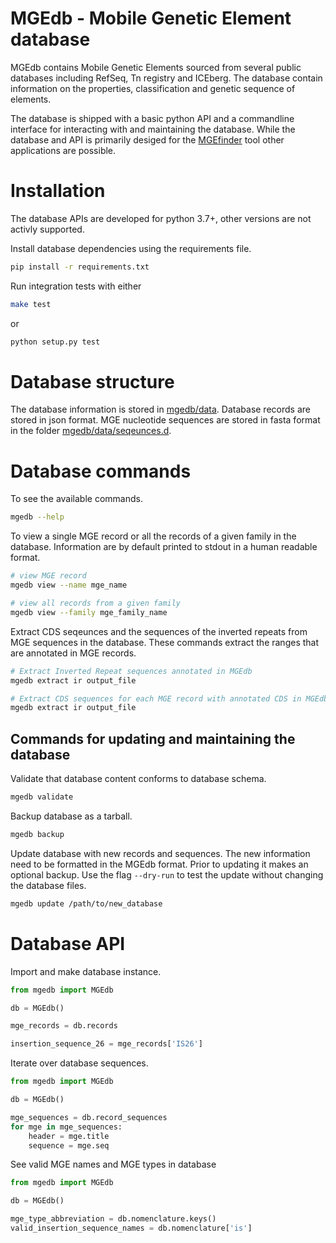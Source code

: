 # MGEdb - Mobile Genetic Element database

MGEdb contains Mobile Genetic Elements sourced from several public databases
including RefSeq, Tn registry and ICEberg. The database contain information on
the properties, classification and genetic sequence of elements.

The database is shipped with a basic python API and a commandline interface for
interacting with and maintaining the database. While the database and API is
primarily desiged for the
[MGEfinder](https://bitbucket.org/mhkj/mgefinder/src/master/) tool other
applications are possible.

# Installation

The database APIs are developed for python 3.7+, other versions are not
activly supported.

Install database dependencies using the requirements file.

```bash
pip install -r requirements.txt
```

Run integration tests with either

```bash
make test
```

or

```bash
python setup.py test
```

# Database structure

The database information is stored in [mgedb/data](./mgedb/data). Database
records are stored in json format. MGE nucleotide sequences are stored in fasta
format in the folder [mgedb/data/seqeunces.d](./mgedb/data/sequences.d/).

# Database commands

To see the available commands.

```bash
mgedb --help
```

To view a single MGE record or all the records of a given family in the
database. Information are by default printed to stdout in a human readable
format. 

```bash
# view MGE record
mgedb view --name mge_name

# view all records from a given family
mgedb view --family mge_family_name
```

Extract CDS seqeunces and the sequences of the inverted repeats from MGE
sequences in the database. These commands extract the ranges that are annotated
in MGE records.

```bash
# Extract Inverted Repeat sequences annotated in MGEdb
mgedb extract ir output_file

# Extract CDS sequences for each MGE record with annotated CDS in MGEdb
mgedb extract ir output_file
```

## Commands for updating and maintaining the database

Validate that database content conforms to database schema.

```bash
mgedb validate
```

Backup database as a tarball.

```bash
mgedb backup
```

Update database with new records and sequences. The new information need to be
formatted in the MGEdb format. Prior to updating it makes an optional backup.
Use the flag `--dry-run` to test the update without changing the database files.

```bash
mgedb update /path/to/new_database
```

# Database API

Import and make database instance.

```python
from mgedb import MGEdb

db = MGEdb()

mge_records = db.records

insertion_sequence_26 = mge_records['IS26']
```

Iterate over database sequences.

```python
from mgedb import MGEdb

db = MGEdb()

mge_sequences = db.record_sequences
for mge in mge_sequences:
    header = mge.title
    sequence = mge.seq
```

See valid MGE names and MGE types in database

```python
from mgedb import MGEdb

db = MGEdb()

mge_type_abbreviation = db.nomenclature.keys()
valid_insertion_sequence_names = db.nomenclature['is']
```
